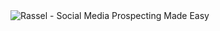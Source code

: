 <picture>
 <img alt="Rassel - Social Media Prospecting Made Easy" src="https://images.rassel.com/assets/rassel-seo-image.png">
</picture>

